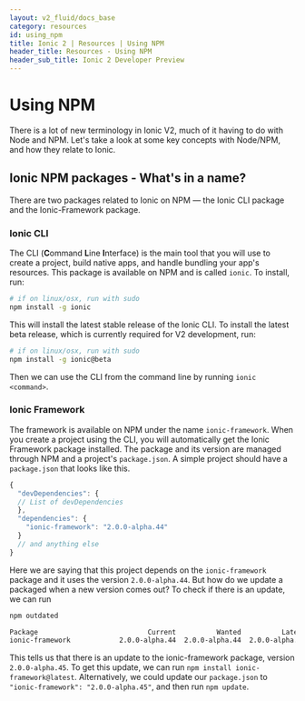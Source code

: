 ```yaml
---
layout: v2_fluid/docs_base
category: resources
id: using_npm
title: Ionic 2 | Resources | Using NPM
header_title: Resources - Using NPM
header_sub_title: Ionic 2 Developer Preview
---
```


# Using NPM

There is a lot of new terminology in Ionic V2, much of it having to do with Node and NPM. Let's take a look at some key concepts with Node/NPM, and how they relate to Ionic.

## Ionic NPM packages - What's in a name?

There are two packages related to Ionic on NPM &mdash; the Ionic CLI package and the Ionic-Framework package.

### Ionic CLI

The CLI (**C**ommand **L**ine **I**nterface) is the main tool that you will use to create a project, build native apps, and handle bundling your app's resources. This package is available on NPM and is called `ionic`. To install, run:

```bash
# if on linux/osx, run with sudo
npm install -g ionic
```

This will install the latest stable release of the Ionic CLI. To install the latest beta release, which is currently required for V2 development, run:

```bash
# if on linux/osx, run with sudo
npm install -g ionic@beta
```
Then we can use the CLI from the command line by running `ionic <command>`.


### Ionic Framework

The framework is available on NPM under the name `ionic-framework`. When you create a project using the CLI, you will automatically get the Ionic Framework package installed. The package and its version are managed through NPM and a project's `package.json`. A simple project should have a `package.json` that looks like this.

```javascript
{
  "devDependencies": {
  // List of devDependencies
  },
  "dependencies": {
    "ionic-framework": "2.0.0-alpha.44"
  }
  // and anything else
}
```

Here we are saying that this project depends on the `ionic-framework` package and it uses the version `2.0.0-alpha.44`. But how do we update a packaged when a new version comes out? To check if there is an update, we can run

```bash
npm outdated

Package                           Current          Wanted          Latest  Location
ionic-framework            2.0.0-alpha.44  2.0.0-alpha.44  2.0.0-alpha.45  myApp
```

This tells us that there is an update to the ionic-framework package, version `2.0.0-alpha.45`. To get this update, we can run `npm install ionic-framework@latest`. Alternatively, we could update our `package.json` to `"ionic-framework": "2.0.0-alpha.45"`, and then run `npm update`.
